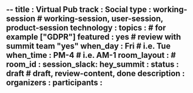 --
title        : Virtual Pub
track        : Social
type         : working-session      # working-session, user-session, product-session
technology   :
topics       :                    # for example ["GDPR"]
featured     : yes                # review with summit team "yes"
when_day     : Fri                # i.e.    Tue
when_time    : PM-4               # i.e.    AM-1
room_layout  :                    #
room_id      :
session_slack: 
hey_summit   : 
status       : draft              # draft, review-content, done
description  :
organizers   : 
participants : 
---


<!--(add intro)

## WHY

(...)

## What

(...)

## Outcomes

(...)

## References

(...)


## Previous-->

